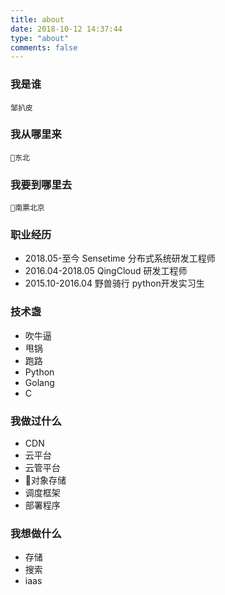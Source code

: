 ```yaml
---
title: about
date: 2018-10-12 14:37:44
type: "about"
comments: false
---
```


### 我是谁

```
邹扒皮
```

### 我从哪里来

```
东北
```

### 我要到哪里去

```
南票北京
```

### 职业经历

* 2018.05-至今 Sensetime 分布式系统研发工程师
* 2016.04-2018.05 QingCloud 研发工程师
* 2015.10-2016.04 野兽骑行 python开发实习生

### 技术盏

* 吹牛逼
* 甩锅
* 跑路
* Python
* Golang
* C

### 我做过什么

* CDN
* 云平台
* 云管平台
* 对象存储
* 调度框架
* 部署程序

### 我想做什么

* 存储
* 搜索
* iaas


